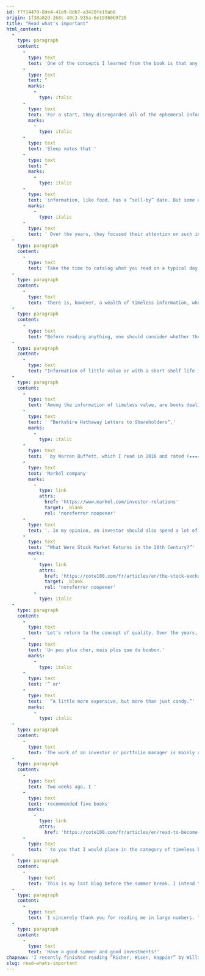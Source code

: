 ```yaml
---
id: f7f14470-8de4-41e9-8db7-a3420fe19ab8
origin: 1f38a82d-268c-40c3-935a-6e19360b9725
title: "Read what's important"
html_content:
  -
    type: paragraph
    content:
      -
        type: text
        text: 'One of the concepts I learned from the book is that any information you can read about the stock markets and the investment world has an expiration date. This idea was put forward by Nick Sleep and Qais Zacharia, two iconoclastic investors who have had great success on the stock market. '
      -
        type: text
        text: “
        marks:
          -
            type: italic
      -
        type: text
        text: 'For a start, they disregarded all of the ephemeral information that distracts investors from what matters.” '
        marks:
          -
            type: italic
      -
        type: text
        text: 'Sleep notes that '
      -
        type: text
        text: “
        marks:
          -
            type: italic
      -
        type: text
        text: 'information, like food, has a “sell-by” date. But some of it is especially perishable, while some has “a long shelf life.”'
        marks:
          -
            type: italic
      -
        type: text
        text: ' Over the years, they focused their attention on such information, which contributed to their success.'
  -
    type: paragraph
    content:
      -
        type: text
        text: 'Take the time to catalog what you read on a typical day. If you are like most investors, you will find that the vast majority of your reading is about fleeting information with a very short expiration date. In my opinion, this is the kind of information that populates most financial sites on the web. This is also largely what is published by financial newspapers and magazines. Readers have limited attention spans and the media serve them what is likely to grab their attention, even if only for a few minutes.'
  -
    type: paragraph
    content:
      -
        type: text
        text: 'There is, however, a wealth of timeless information, whose expiration date is far in the future, if there is one at all. This is the kind of information an investor should try to focus on in my opinion. It is this information that will make us better long-term investors. It teaches us new concepts that we can adopt and use for many years to come. It improves our general level of knowledge and makes us more knowledgeable and better prepared investors.'
  -
    type: paragraph
    content:
      -
        type: text
        text: "Before reading anything, one should consider whether the information will be relevant in five or ten years. If not, let's move on."
  -
    type: paragraph
    content:
      -
        type: text
        text: "Information of little value or with a short shelf life includes research reports, buy or sell recommendations from analysts. Personally, I would also add most of the articles on economics, economic statistics, and especially economists' forecasts. Not only are these forecasts generally wrong, but often, they focus on the short term – the rate of inflation expected in the next quarter, the anticipated level of employment that will be announced next week, etc."
  -
    type: paragraph
    content:
      -
        type: text
        text: 'Among the information of timeless value, are books dealing with the philosophy of investing, mistakes to avoid in business or investing, biographies, historical novels, scientific publications, etc. Annual reports can sometimes be very rewarding (although often boring and filled with platitudes). I obviously suggest you read the Berkshire Hathaway Annual Letters written by Warren Buffett since 1965 (the Berkshire Hathaway website features letters dating back to 1977, but a book has been written that features all the letters from 1965 to 2014:'
      -
        type: text
        text: ' “Berkshire Hathaway Letters to Shareholders”,'
        marks:
          -
            type: italic
      -
        type: text
        text: ' by Warren Buffett, which I read in 2016 and rated (★★★★★). Another very interesting annual letter is that of the '
      -
        type: text
        text: 'Markel company'
        marks:
          -
            type: link
            attrs:
              href: 'https://www.markel.com/investor-relations'
              target: _blank
              rel: 'noreferrer noopener'
      -
        type: text
        text: '. In my opinion, an investor should also spend a lot of time learning the history of the stock markets and economics. One example is the blog series I wrote a few months ago on this topic: '
      -
        type: text
        text: '“What Were Stock Market Returns in the 20th Century?”'
        marks:
          -
            type: link
            attrs:
              href: 'https://cote100.com/fr/articles/en/the-stock-exchange-from-a-100-year-perspective-part-iv/'
              target: _blank
              rel: 'noreferrer noopener'
          -
            type: italic
  -
    type: paragraph
    content:
      -
        type: text
        text: 'Let’s return to the concept of quality. Over the years, I came to believe that as long as you were doing something, it should be done well. It is better, for example, to buy the securities of quality companies, even if it means paying a little more. It is often also better to pay a little more for quality products that will last much longer. As we often heard many years ago in a French advertisement: “'
      -
        type: text
        text: 'Un peu plus cher, mais plus que du bonbon.'
        marks:
          -
            type: italic
      -
        type: text
        text: '” or'
      -
        type: text
        text: ' “A little more expensive, but more than just candy.”'
        marks:
          -
            type: italic
  -
    type: paragraph
    content:
      -
        type: text
        text: 'The work of an investor or portfolio manager is mainly reading. However, if we are going to spend several hours a day reading, we might as well direct our efforts to what matters most and minimize reading what we might qualify as “noise”.'
  -
    type: paragraph
    content:
      -
        type: text
        text: 'Two weeks ago, I '
      -
        type: text
        text: 'recommended five books'
        marks:
          -
            type: link
            attrs:
              href: 'https://cote100.com/fr/articles/en/read-to-become-a-better-investor/'
      -
        type: text
        text: ' to you that I would place in the category of timeless books. For further informative readings, I recommend that you visit our COTE 100+ platform.'
  -
    type: paragraph
    content:
      -
        type: text
        text: 'This is my last blog before the summer break. I intend to take back the baton in September. However, my colleagues at COTE 100 will take over throughout the summer by posting their blogs on COTE 100+. Read on!'
  -
    type: paragraph
    content:
      -
        type: text
        text: 'I sincerely thank you for reading me in large numbers. Thank you also for your comments and suggestions which are a great inspiration to me in writing these blogs. Please feel free to email me with any suggestions or comments.'
  -
    type: paragraph
    content:
      -
        type: text
        text: 'Have a good summer and good investments!'
chapeau: 'I recently finished reading “Richer, Wiser, Happier” by William Green. In this book, which I rated four stars (★★★★), the author introduces us to several investors who have managed to outperform stock indices for long periods of time. He tells us about their investment philosophy, their particularities, and the factors specific to their success. This is another great read for the investor looking to improve.'
slug: read-whats-important
---
```

